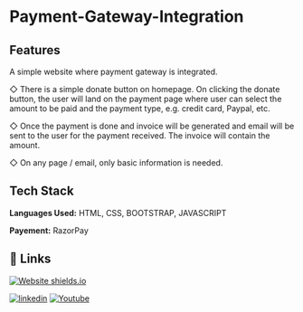 # Payment-Gateway-Integration

## Features

A simple website where payment gateway is integrated.

◇ There is a simple donate button on homepage. On clicking the donate button, the user will land on the payment page where user can select the amount to be paid and the payment type, e.g. credit card, Paypal, etc.

◇ Once the payment is done and invoice will be generated and email will be sent to the user for the payment received. The invoice will contain the amount.

◇ On any page / email, only basic information is needed.


## Tech Stack

**Languages Used:** HTML, CSS, BOOTSTRAP, JAVASCRIPT

**Payement:** RazorPay



## 🔗 Links

[![Website shields.io](https://img.shields.io/website-up-down-green-red/http/shields.io.svg)](https://rahulraj882.github.io/payment_gateway.github.io/)

[![linkedin](https://img.shields.io/badge/linkedin-0A66C2?style=for-the-badge&logo=linkedin&logoColor=white)](https://www.linkedin.com/in/rahul-raj-9501b2191/)
[![Youtube](https://img.shields.io/badge/YOUTUBE-000?style=for-the-badge&logo=ko-fi&logoColor=white)](https://youtu.be/CPY-qDSViuM)




